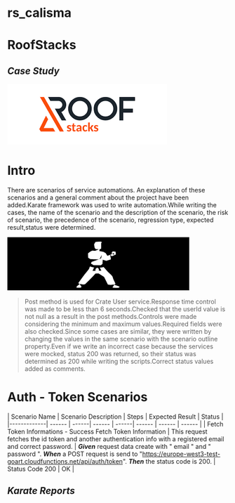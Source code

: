 # rs_calisma
# RoofStacks
## _Case Study_



[![N|Solid](https://github.com/Eyyupguzel/roofstacks/blob/main/roof_stacks/src/test/java/Karate_Features/roof.png)](https://nodesource.com/products/nsolid)




# Intro




There are scenarios of service automations. An explanation of these scenarios and a general comment about the project have been added.Karate framework was used to write automation.While writing the cases, the name of the scenario and the description of the scenario, the risk of scenario, the precedence of the scenario, regression type, expected result,status were determined.



[![N|Solid](https://github.com/Eyyupguzel/roofstacks/blob/main/roof_stacks/src/test/java/Karate_Features/karate.png)](https://nodesource.com/products/nsolid)



> Post method is used for Crate User service.Response time control was made to be less than 6 seconds.Checked that the userId value is not null as a result in the post methods.Controls were made considering the minimum and maximum values.Required fields were also checked.Since some cases are similar, they were written by changing the values in the same scenario with the scenario outline property.Even if we write an incorrect case because the services were mocked, status 200 was returned, so their status was determined as 200 while writing the scripts.Correct status values added as comments.



# Auth - Token Scenarios
| Scenario Name | Scenario Description | Steps | Expected Result | Status |
|-------------| ------ | ------| ------ | ------| ------ | ------ | ------ |
| Fetch Token Informations - Success Fetch Token Information | This request fetches the id token and another authentication info with a registered email and correct password. | **_Given_** request data create with " email " and " password ". **_When_** a POST request is send to "https://europe-west3-test-goart.cloudfunctions.net/api/auth/token". **_Then_** the status code is 200. | Status Code 200 | OK |

## _Karate Reports_
